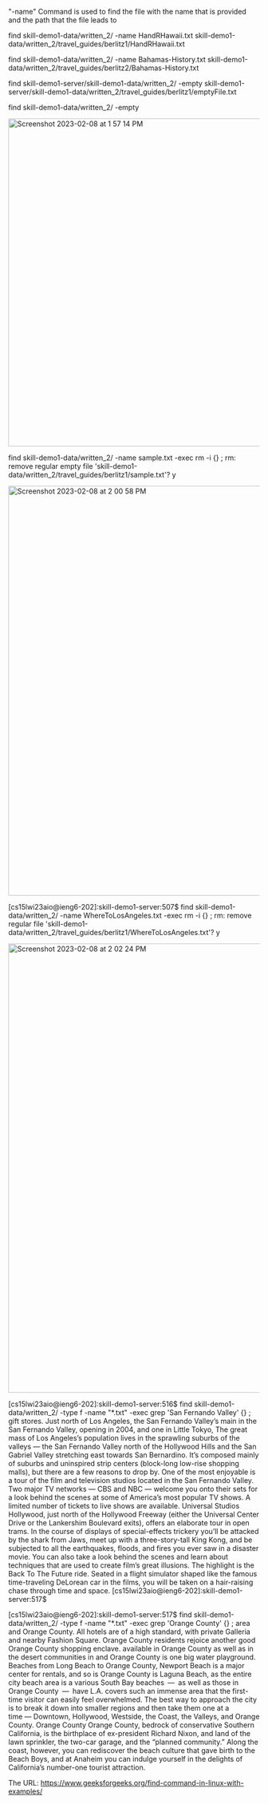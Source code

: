 
"-name" Command is used to find the file with the name that is provided and the path that the file leads to

find skill-demo1-data/written_2/ -name HandRHawaii.txt
skill-demo1-data/written_2/travel_guides/berlitz1/HandRHawaii.txt

find skill-demo1-data/written_2/ -name Bahamas-History.txt
skill-demo1-data/written_2/travel_guides/berlitz2/Bahamas-History.txt

<div></div>

<div></div>

find skill-demo1-server/skill-demo1-data/written_2/ -empty
skill-demo1-server/skill-demo1-data/written_2/travel_guides/berlitz1/emptyFile.txt

find skill-demo1-data/written_2/ -empty
<div></div>
<img width="657" alt="Screenshot 2023-02-08 at 1 57 14 PM" src="https://user-images.githubusercontent.com/43663025/217660383-b82b1d98-76be-486d-8306-25ec34d6f758.png">

<div></div>


find skill-demo1-data/written_2/ -name sample.txt -exec rm -i {} \; 
rm: remove regular empty file 'skill-demo1-data/written_2/travel_guides/berlitz1/sample.txt'? y
<div></div>
<img width="821" alt="Screenshot 2023-02-08 at 2 00 58 PM" src="https://user-images.githubusercontent.com/43663025/217660993-6cfde5cf-370a-4320-835b-f9097f44275c.png">

[cs15lwi23aio@ieng6-202]:skill-demo1-server:507$ find skill-demo1-data/written_2/ -name WhereToLosAngeles.txt -exec rm -i {} \; 
rm: remove regular file 'skill-demo1-data/written_2/travel_guides/berlitz1/WhereToLosAngeles.txt'? y
<div></div>
<img width="900" alt="Screenshot 2023-02-08 at 2 02 24 PM" src="https://user-images.githubusercontent.com/43663025/217661218-1a52891c-fc07-4058-9f61-9efc986dacb6.png">


<div></div>

[cs15lwi23aio@ieng6-202]:skill-demo1-server:516$ find skill-demo1-data/written_2/ -type f -name "*.txt" -exec grep 'San Fernando Valley'  {} \;
        gift stores. Just north of Los Angeles, the San Fernando Valley’s main
        in the San Fernando Valley, opening in 2004, and one in Little Tokyo,
The great mass of Los Angeles’s population lives in the sprawling suburbs of the valleys — the San Fernando Valley north of the Hollywood Hills and the San Gabriel Valley stretching east towards San Bernardino. It’s composed mainly of suburbs and uninspired strip centers (block-long low-rise shopping malls), but there are a few reasons to drop by.
One of the most enjoyable is a tour of the film and television studios located in the San Fernando Valley. Two major TV networks — CBS and NBC — welcome you onto their sets for a look behind the scenes at some of America’s most popular TV shows. A limited number of tickets to live shows are available. Universal Studios Hollywood, just north of the Hollywood Freeway (either the Universal Center Drive or the Lankershim Boulevard exits), offers an elaborate tour in open trams. In the course of displays of special-effects trickery you’ll be attacked by the shark from Jaws, meet up with a three-story-tall King Kong, and be subjected to all the earthquakes, floods, and fires you ever saw in a disaster movie. You can also take a look behind the scenes and learn about techniques that are used to create film’s great illusions. The highlight is the Back To The Future ride. Seated in a flight simulator shaped like the famous time-traveling DeLorean car in the films, you will be taken on a hair-raising chase through time and space.
[cs15lwi23aio@ieng6-202]:skill-demo1-server:517$ 

[cs15lwi23aio@ieng6-202]:skill-demo1-server:517$ find skill-demo1-data/written_2/ -type f -name "*.txt" -exec grep 'Orange County'  {} \;
        area and Orange County. All hotels are of a high standard, with private
        Galleria and nearby Fashion Square. Orange County residents rejoice
        another good Orange County shopping enclave.
        available in Orange County as well as in the desert communities in and
        Orange County is one big water playground. Beaches from Long Beach to
        Orange County, Newport Beach is a major center for rentals, and so is
        Orange County is Laguna Beach, as the entire city beach area is a
        various South Bay beaches — as well as those in Orange County — have
L.A. covers such an immense area that the first-time visitor can easily feel overwhelmed. The best way to approach the city is to break it down into smaller regions and then take them one at a time — Downtown, Hollywood, Westside, the Coast, the Valleys, and Orange County.
Orange County
Orange County, bedrock of conservative Southern California, is the birthplace of ex-president Richard Nixon, and land of the lawn sprinkler, the two-car garage, and the “planned community.” Along the coast, however, you can rediscover the beach culture that gave birth to the Beach Boys, and at Anaheim you can indulge yourself in the delights of California’s number-one tourist attraction.

The URL: https://www.geeksforgeeks.org/find-command-in-linux-with-examples/
